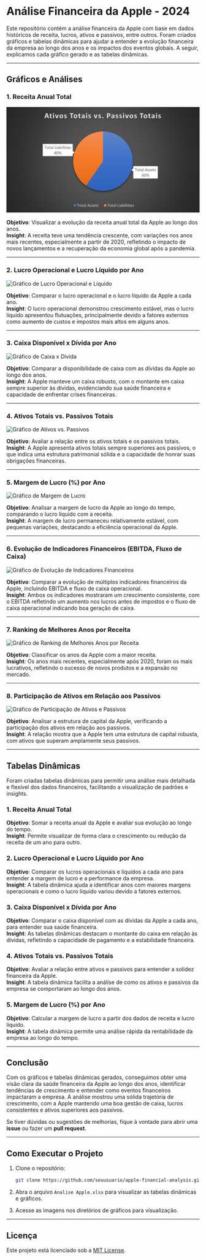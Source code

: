 # Análise Financeira da Apple - 2024

Este repositório contém a análise financeira da Apple com base em dados históricos de receita, lucros, ativos e passivos, entre outros. Foram criados gráficos e tabelas dinâmicas para ajudar a entender a evolução financeira da empresa ao longo dos anos e os impactos dos eventos globais. A seguir, explicamos cada gráfico gerado e as tabelas dinâmicas.

---

## Gráficos e Análises

### 1. **Receita Anual Total**
![Gráfico de Receita Anual](./Resultados/Graficos/grafico_receita_ano.png)

**Objetivo**: Visualizar a evolução da receita anual total da Apple ao longo dos anos.  
**Insight**: A receita teve uma tendência crescente, com variações nos anos mais recentes, especialmente a partir de 2020, refletindo o impacto de novos lançamentos e a recuperação da economia global após a pandemia.

---

### 2. **Lucro Operacional e Lucro Líquido por Ano**
![Gráfico de Lucro Operacional e Líquido](./graficos/grafico_lucro_operacional.png)

**Objetivo**: Comparar o lucro operacional e o lucro líquido da Apple a cada ano.  
**Insight**: O lucro operacional demonstrou crescimento estável, mas o lucro líquido apresentou flutuações, principalmente devido a fatores externos como aumento de custos e impostos mais altos em alguns anos.

---

### 3. **Caixa Disponível x Dívida por Ano**
![Gráfico de Caixa x Dívida](./graficos/grafico_caixa_divida.png)

**Objetivo**: Comparar a disponibilidade de caixa com as dívidas da Apple ao longo dos anos.  
**Insight**: A Apple manteve um caixa robusto, com o montante em caixa sempre superior às dívidas, evidenciando sua saúde financeira e capacidade de enfrentar crises financeiras.

---

### 4. **Ativos Totais vs. Passivos Totais**
![Gráfico de Ativos vs. Passivos](./graficos/grafico_ativos_passivos.png)

**Objetivo**: Avaliar a relação entre os ativos totais e os passivos totais.  
**Insight**: A Apple apresenta ativos totais sempre superiores aos passivos, o que indica uma estrutura patrimonial sólida e a capacidade de honrar suas obrigações financeiras.

---

### 5. **Margem de Lucro (%) por Ano**
![Gráfico de Margem de Lucro](./graficos/grafico_margem_lucro.png)

**Objetivo**: Analisar a margem de lucro da Apple ao longo do tempo, comparando o lucro líquido com a receita.  
**Insight**: A margem de lucro permaneceu relativamente estável, com pequenas variações, destacando a eficiência operacional da Apple.

---

### 6. **Evolução de Indicadores Financeiros (EBITDA, Fluxo de Caixa)**
![Gráfico de Evolução de Indicadores Financeiros](./graficos/grafico_evolucao_indicadores.png)

**Objetivo**: Comparar a evolução de múltiplos indicadores financeiros da Apple, incluindo EBITDA e fluxo de caixa operacional.  
**Insight**: Ambos os indicadores mostraram um crescimento consistente, com o EBITDA refletindo um aumento nos lucros antes de impostos e o fluxo de caixa operacional indicando boa geração de caixa.

---

### 7. **Ranking de Melhores Anos por Receita**
![Gráfico de Ranking de Melhores Anos por Receita](./graficos/grafico_ranking_anos_receita.png)

**Objetivo**: Classificar os anos da Apple com a maior receita.  
**Insight**: Os anos mais recentes, especialmente após 2020, foram os mais lucrativos, refletindo o sucesso de novos produtos e a expansão no mercado.

---

### 8. **Participação de Ativos em Relação aos Passivos**
![Gráfico de Participação de Ativos e Passivos](./graficos/grafico_participacao_ativos_passivos.png)

**Objetivo**: Analisar a estrutura de capital da Apple, verificando a participação dos ativos em relação aos passivos.  
**Insight**: A relação mostra que a Apple tem uma estrutura de capital robusta, com ativos que superam amplamente seus passivos.

---

## Tabelas Dinâmicas

Foram criadas tabelas dinâmicas para permitir uma análise mais detalhada e flexível dos dados financeiros, facilitando a visualização de padrões e insights.

### 1. **Receita Anual Total**
**Objetivo**: Somar a receita anual da Apple e avaliar sua evolução ao longo do tempo.  
**Insight**: Permite visualizar de forma clara o crescimento ou redução da receita de um ano para outro.

### 2. **Lucro Operacional e Lucro Líquido por Ano**
**Objetivo**: Comparar os lucros operacionais e líquidos a cada ano para entender a margem de lucro e a performance da empresa.  
**Insight**: A tabela dinâmica ajuda a identificar anos com maiores margens operacionais e como o lucro líquido variou devido a fatores externos.

### 3. **Caixa Disponível x Dívida por Ano**
**Objetivo**: Comparar o caixa disponível com as dívidas da Apple a cada ano, para entender sua saúde financeira.  
**Insight**: As tabelas dinâmicas destacam o montante do caixa em relação às dívidas, refletindo a capacidade de pagamento e a estabilidade financeira.

### 4. **Ativos Totais vs. Passivos Totais**
**Objetivo**: Avaliar a relação entre ativos e passivos para entender a solidez financeira da Apple.  
**Insight**: A tabela dinâmica facilita a análise de como os ativos e passivos da empresa se comportaram ao longo dos anos.

### 5. **Margem de Lucro (%) por Ano**
**Objetivo**: Calcular a margem de lucro a partir dos dados de receita e lucro líquido.  
**Insight**: A tabela dinâmica permite uma análise rápida da rentabilidade da empresa ao longo do tempo.

---

## Conclusão

Com os gráficos e tabelas dinâmicas gerados, conseguimos obter uma visão clara da saúde financeira da Apple ao longo dos anos, identificar tendências de crescimento e entender como eventos financeiros impactaram a empresa. A análise mostrou uma sólida trajetória de crescimento, com a Apple mantendo uma boa gestão de caixa, lucros consistentes e ativos superiores aos passivos.

Se tiver dúvidas ou sugestões de melhorias, fique à vontade para abrir uma **issue** ou fazer um **pull request**.

---

## Como Executar o Projeto

1. Clone o repositório:
    ```bash
    git clone https://github.com/seuusuario/apple-financial-analysis.git
    ```

2. Abra o arquivo `Analise Apple.xlsx` para visualizar as tabelas dinâmicas e gráficos.

3. Acesse as imagens nos diretórios de gráficos para visualização.

---

## Licença

Este projeto está licenciado sob a [MIT License](LICENSE).
